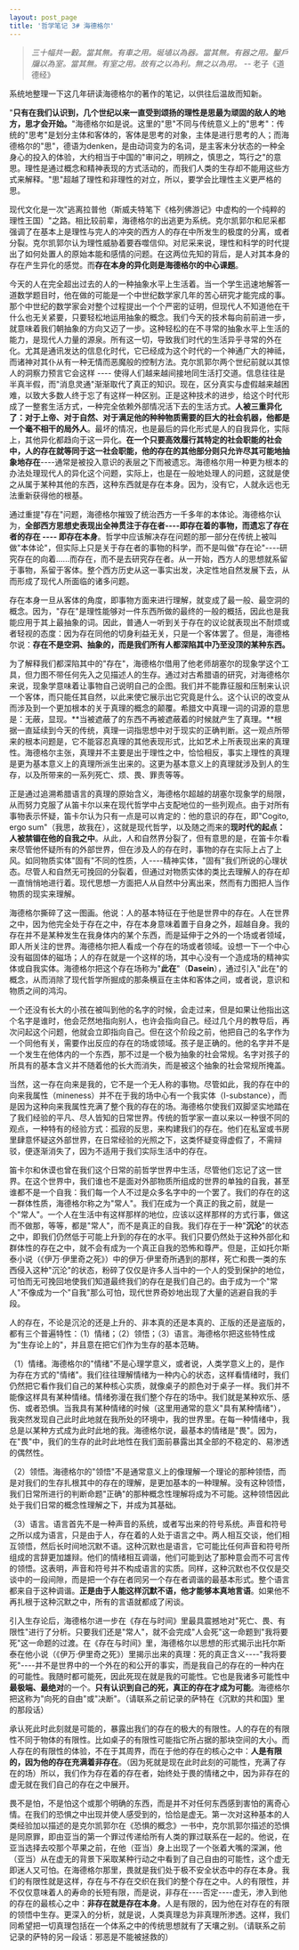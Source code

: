 ```yaml
---
layout: post_page
title: '哲学笔记 3# 海德格尔'
---
```


> _三十幅共一轂。當其無。有車之用。埏埴以為器。當其無。有器之用。鑿戶牖以為室。當其無。有室之用。故有之以為利。無之以為用。_ -- 老子《道德经》

系统地整理一下这几年研读海德格尔的著作的笔记，以供往后温故而知新。

<!-- break -->

 "**只有在我们认识到，几个世纪以来一直受到颂扬的理性是思最为顽固的敌人的地方，思才会开始。**"海德格尔如是说。这里的"思"不同与传统意义上的"思考"：传统的"思考"是划分主体和客体的，客体是思考的对象，主体是进行思考的人；而海德格尔的"思"，德语为denken，是由动词变为的名词，是主客未分状态的一种全身心的投入的体验，大约相当于中国的"审问之，明辨之，慎思之，笃行之"的意思。理性是通过概念和精神表现的方式活动的，而我们人类的生存却不能用这些方式来解释。"思"超越了理性和非理性的对立，所以，要学会比理性主义更严格的思。

现代文化是一次"逃离拉普他（斯威夫特笔下《格列佛游记》中虚构的一个纯粹的理性王国）"之路。相比较前辈，海德格尔的出逃更为系统。克尔凯郭尔和尼采都强调了在基本上是理性与完人的冲突的西方人的存在中所发生的极度的分离，或者分裂。克尔凯郭尔认为理性威胁着要吞噬信仰。对尼采来说，理性和科学的时代提出了如何处置人的原始本能和感情的问题。在这两位先知的背后，是人对其本身的存在产生异化的感觉。而**存在本身的异化则是海德格尔的中心课题**。

今天的人在完全超出过去的人的一种抽象水平上生活着。当一个学生迅速地解答一道数学题目时，他在做的可能是一个中世纪数学家几年的苦心研究才能完成的事。那个中世纪的数学家会对整个过程提出一个个严密的证明，但现代人不知道他在干什么也无关紧要，只要轻松地运用抽象的概念。我们今天的技术每向前前进一步，就意味着我们朝抽象的方向又迈了一步。这种轻松的在不寻常的抽象水平上生活的能力，是现代人力量的源泉。所有这一切，导致我们时代的生活异乎寻常的外在化。尤其是通讯发达的信息化时代，它已经成为这个时代的一个神通广大的神祗，而诸神对其仆从有一种无情而恶魔般的控制方法。克尔凯郭尔两个世纪前就以其惊人的洞察力预言它会这样 ---- 使得人们越来越间接地同生活打交道。信息往往是半真半假，而"消息灵通"渐渐取代了真正的知识。现在，区分真实与虚假越来越困难，以致大多数人终于忘了有这样一种区别。正是这种技术的进步，给这个时代形成了一整套生活方式，一种完全依赖外部情况活下去的生活方式。**人被三重异化了：对于上帝、对于自然、对于满足他的种种物质需要的巨大的社会机器，他都是一个毫不相干的局外人**。最坏的情况，也是最后的异化形式是人的自我异化，实际上，其他异化都趋向于这一异化。**在一个只要高效履行其特定的社会职能的社会中，人的存在就等同于这一社会职能，他的存在的其他部分则只允许尽其可能地抽象地存在**----通常是被投入意识的表层之下而被遗忘。海德格尔用一种更为根本的办法处理现代人的异化这个问题，实际上，也是在一般地处理人的问题，这就是使之从属于某种其他的东西，这种东西就是存在本身。因为，没有它，人就永远也无法重新获得他的根基。

通过重提"存在"问题，海德格尔摧毁了统治西方一千多年的本体论。海德格尔认为，**全部西方思想史表现出全神贯注于存在者----即存在着的事物，而遗忘了存在者的存在 ---- 即存在本身**。哲学中应该解决存在问题的那一部分在传统上被叫做"本体论"，但实际上只是关于存在者的事物的科学，而不是叫做"存在论"----研究存在的向着......而存在，而不是去研究存在者。从一开始，西方人的思想就系留于事物，系留于客体。整个西方历史从这一事实出发，决定性地自然发展下去，从而形成了现代人所面临的诸多问题。

存在本身一旦从客体的角度，即事物方面来进行理解，就变成了最一般、最空洞的概念。因为，"存在"是理性能够对一件东西所做的最终的一般的概括，因此也是我能应用于其上最抽象的词。因此，普通人一听到关于存在的议论就表现出不耐烦或者轻视的态度：因为存在同他的切身利益无关，只是一个客体罢了。但是，海德格尔说：**存在不是空洞、抽象的，而是我们所有人都深陷其中乃至没顶的某种东西。**

为了解释我们都深陷其中的"存在"，海德格尔借用了他老师胡塞尔的现象学这个工具，但力图不带任何先入之见描述人的生存。通过对古希腊语的研究，对海德格尔来说，现象学意味着让事物自己说明自己的企图。我们并不能靠征服和压制来认识一个客体，而只能任其自然，以此来使它展示出它究竟是什么。这个认识的改变从而涉及到一个更加根本的关于真理的概念的颠覆。希腊文中真理一词的词源的意思是：无蔽，显现。**当被遮蔽了的东西不再被遮蔽着的时候就产生了真理。**根据一直延续到今天的传统，真理一词指思想中对于现实的正确判断。这一观点所带来的根本问题是，它不能容忍真理的其他表现形式，比如艺术上所表现出来的真理性。海德格尔主张，真理并不主要是出于理性之中，恰恰相反，事实上理性的真理是更为基本意义上的真理所派生出来的。这更为基本意义上的真理就涉及到人的生存，以及所带来的一系列死亡、烦、畏、罪责等等。

正是通过追溯希腊语言的真理的原始含义，海德格尔超越的胡塞尔现象学的局限，从而努力克服了从笛卡尔以来在现代哲学中占支配地位的一些列观点。由于对所有事物表示怀疑，笛卡尔认为只有一点是可以肯定的：他的意识的存在，即"Cogito, ergo sum"（我思，故我在），这就是现代哲学，以及随之而来的**现时代的起点：人被禁锢在他的自我之中**。从此，人和自然界分裂了，但有意思的是，在笛卡尔看来尽管他怀疑所有的外部世界，但在涉及人的存在时，事物的存在实际上占了上风。如同物质实体"固有"不同的性质，人----精神实体，"固有"我们所说的心理状态。尽管人和自然无可挽回的分裂着，但通过对物质实体的类比去理解人的存在却一直悄悄地进行着。现代思想一方面把人从自然中分离出来，然而有力图把人当作物质的现实来理解。

海德格尔撕碎了这一图画。他说：人的基本特征在于他是世界中的存在。人在世界之中，因为他完全处于存在之中，存在本身意味着置于自身之外，超越自身。我的存在并不是某种发生在我身体内的某个东西，而是延伸于之外的一个场或者领域，即人所关注的世界。海德格尔把人看成一个存在的场或者领域。设想一下一个中心没有磁固体的磁场；人的存在就是一个这样的场，其中心没有一个造成场的精神实体或自我实体。海德格尔把这个存在场称为"**此在**"（**Dasein**），通过引入"此在"的概念，从而消除了现代哲学所掘成的那条横亘在主体和客体之间，或者说，意识和物质之间的鸿沟。

一个还没有长大的小孩在被叫到他的名字的时候，会走过来，但是如果让他指出这个名字是谁时，他会茫然地指向别人，也许会指向自己。经过几个月的教导后，再次问起这个问题，他就会立即指向自己。但在这个阶段之前，他把自己的名字作为一个同他有关，需要作出反应的存在的场或领域。孩子是正确的。他的名字并不是一个发生在他体内的一个东西，那不过是一个极为抽象的社会常规。名字对孩子的所具有的基本含义并不随着他的长大而消失，而是被这个抽象的社会常规所掩盖。

当然，这一存在向来是我的，它不是一个无人称的事物。尽管如此，我的存在中的向来我属性（mineness）并不在于我的场中心有一个我实体（I-substance），而是因为这种向来我属性充满了整个我的存在的场。海德格尔使我们双脚坚实地踏在了我们经验的平凡、尽人皆知的日常世界。传统的哲学家一直以来以一种很不同的观点，一种特有的经验方式：孤寂的反思，来构建我们的存在。他们在私室或书房里肆意怀疑这外部世界，在日常经验的光照之下，这类怀疑变得虚假了，不需辩驳，便逐渐消失了，因为不适用于我们实际生活中的存在。

笛卡尔和休谟也曾在我们这个日常的前哲学世界中生活，尽管他们忘记了这一世界。在这个世界中，我们谁也不是面对外部物质所组成的世界的单独的自我，甚至谁都不是一个自我：我们每一个人不过是众多名字中的一个罢了。我们的存在的这一群体性质，海德格尔称之为"常人"。我们在成为一个真正的我之前，就是一个"常人"。一个人在生活中有这样那样的地位，应该以这样那样的方式行事，做这而不做那，等等，都是"常人"，而不是真正的自我。我们存在于一种"**沉沦**"的状态之中，即我们仍然低于可能上升到的存在的水平。我们只要仍然处于这种外部化和群体性的存在之中，就不会有成为一个真正自我的恐怖和尊严。但是，正如托尔斯泰小说（《伊万·伊里奇之死》）中的伊万·伊里奇所遇到的那样，死亡和畏一类的东西侵入这种"沉沦"的状态，粉碎了仅仅是许多人当中的一个人的受到保护的地位，可怕而无可挽回地使我们知道最终我们的存在是我们自己的。由于成为一个"常人"不像成为一个"自我"那么可怕，现代世界奇妙地出现了大量的逃避自我的手段。

人的存在，不论是沉沦的还是上升的、非本真的还是本真的、正版的还是盗版的，都有三个普遍特性：（1）情绪；（2）领悟；（3）语言。海德格尔把这些特性成为"生存论上的"，并且意在把它们作为生存的基本范畴。

（1）情绪。海德格尔的"情绪"不是心理学意义，或者说，人类学意义上的，是作为存在方式的"情绪"。我们往往理解情绪为一种内心的状态，这样看情绪时，我们仍然把它看作我们自己的某种核心实质，就像桌子的颜色对于桌子一样。我们并不能像这样具有某种情绪。情绪弥漫在我们整个存在的场中。我们就是某种欢乐、感伤、或者恐惧。当我具有某种情绪的时候（这里用通常的意义"具有某种情绪"），我突然发现自己此时此地就在我所处的环境中，我的世界里。在每一种情绪中，我总是以某种方式成为此时此地的我。海德格尔说，最基本的情绪是"畏"。因为，在"畏"中，我们的生存的此时此地性在我们面前暴露出其全部的不稳定的、易渗透的偶然性。

（2）领悟。海德格尔的"领悟"不是通常意义上的像理解一个理论的那种领悟，而是对我们的生存扎根其中的存在的理解，是更加基本的一种理解。没有这种领悟，我们日常所进行的判断命题"正确"的那种概念性理解将成为不可能。这种领悟因此处于我们日常的概念性理解之下，并成为其基础。

（3）语言。语言首先不是一种声音的系统，或者写出来的符号系统。声音和符号之所以成为语言，只是由于人，存在着的人处于语言之中。两人相互交谈，他们相互领悟，然后长时间地沉默不语。这种沉默也是语言，它可能比任何声音和符号所组成的言辞更加雄辩。他们的情绪相互调谐，他们可能到达了那种意会而不可言传的领悟。这表明，声音和符号并不构成语言的实质。同样，这种沉默也不仅仅是交谈中的一段间隙，而是把一个存在者同另一个存在者调谐的最基本形式。整个语言都来自于这种调谐。**正是由于人能这样沉默不语，他才能够本真地言语**。如果他不再扎根于这种沉默之中，所有的言语就都成了闲谈。

引入生存论后，海德格尔进一步在《存在与时间》里最具震撼地对"死亡、畏、有限性"进行了分析。只要我们还是"常人"，就不会完成"人会死"这一命题到"我将要死"这一命题的过渡。在《存在与时间》里，海德格尔以思想的形式揭示出托尔斯泰在他小说（《伊万·伊里奇之死》）里揭示出来的真理：死的真正含义----"我将要死"----并不是世界中的一个外在的和公开的事实，而是我自己的存在的一种内在的可能性。我随时都可能死，因此死现在就是我的可能性。它也是我诸多可能性中**最极端、最绝对**的一个。**只有认识到自己的死，真正的存在才成为可能**。海德格尔把这称为"向死的自由"或"决断"。（请联系之前记录的萨特在《沉默的共和国》里的那段话）

承认死此时此刻就是可能的，暴露出我们的存在的极大的有限性。人的存在的有限性不同于物体的有限性。比如桌子的有限性可能指它所占据的那块空间的大小。而人存在的有限性的体验，不在于其周界，而在于他的存在的核心之中：**人是有限的，因为他的存在充满着非存在**。（因为死就是现在此时此刻的可能性，充满了存在的场）所以，我们作为存在着的存在者，始终处于畏的情绪之中，因为非存在的虚无就在我们自己的存在之中展开。

畏不是怕，不是怕这个或那个明确的东西，而是并不对任何东西感到害怕的离奇心情。在我们的恐惧之中出现并使人感受到的，恰恰是虚无。第一次对这种基本的人类经验加以描述的是克尔凯郭尔在《恐惧的概念》一书中，克尔凯郭尔描述的恐惧是同原罪，即由亚当的第一个罪过传递给所有人类的罪过联系在一起的。他说，在亚当选择去咬那个苹果之前，在他（亚当）身上出现了一个张着大嘴的深渊，他（亚当）从在虚无的背景下采取某种行动之中看到了自己自由的可能性，这个虚无即迷人又可怕。在海德格尔那里，畏就是我们处于极不安全状态中的存在本身。我们的有限性就是这样，存在与不存在交织在我们的整个存在之中。人的有限性，并不仅仅意味着人的寿命的长短有限，而是说，非存在----否定----虚无，渗入到他的存在的最核心之中：**非存在就是存在本身**。人是有限的，因为他在对存在的有限的领悟中生存。更深入的分析，就是说，人类真理总为非真理所渗透。这样，我们同希望把一切真理包括在一个体系之中的传统思想就有了天壤之别。（请联系之前记录的萨特的另一段话：邪恶是不能被拯救的）
